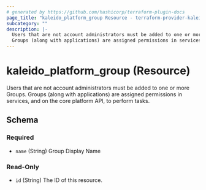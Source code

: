 ```yaml
---
# generated by https://github.com/hashicorp/terraform-plugin-docs
page_title: "kaleido_platform_group Resource - terraform-provider-kaleido"
subcategory: ""
description: |-
  Users that are not account administrators must be added to one or more Groups.
  Groups (along with applications) are assigned permissions in services, and on the core platform API, to perform tasks.
---
```


# kaleido_platform_group (Resource)

Users that are not account administrators must be added to one or more Groups. 
Groups (along with applications) are assigned permissions in services, and on the core platform API, to perform tasks.



<!-- schema generated by tfplugindocs -->
## Schema

### Required

- `name` (String) Group Display Name

### Read-Only

- `id` (String) The ID of this resource.
